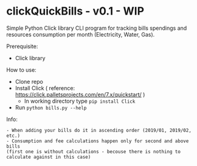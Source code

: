 # clickQuickBills - v0.1 - WIP
Simple Python Click library CLI program for tracking bills spendings and resources consumption per month (Electricity, Water, Gas).


Prerequisite:
  - Click library
  
How to use:
  - Clone repo
  - Install Click ( reference: https://click.palletsprojects.com/en/7.x/quickstart/ )
    - In working directory type <code>pip install Click</code>
  - Run <code>python bills.py --help</code>
  
  
  
  
  Info:
  
    - When adding your bills do it in ascending order (2019/01, 2019/02, etc.)
    - Consumption and fee calculations happen only for second and above bills 
    (first one is without calculations - becouse there is nothing to calculate against in this case)  
